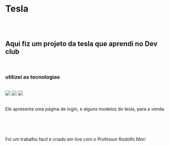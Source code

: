 <h1>Tesla</h1 >
<br>
<br>
<h2>Aqui fiz um projeto da tesla que aprendi no Dev club</h2>
<br>

<h3>utilizei as tecnologias</h3>
<br>

<img src= "https://img.shields.io/badge/HTML5-E34F26?style=for-the-badge&logo=html5&logoColor=white"> 
<img src="https://img.shields.io/badge/CSS3-1572B6?style=for-the-badge&logo=css3&logoColor=white">
<img src= "https://img.shields.io/badge/JavaScript-323330?style=for-the-badge&logo=javascript&logoColor=F7DF1E">
<br>
<br>
<p>Ele apresenta uma página de login, e alguns modelos do tesla, para a venda</p>
<br>
<br>
<br>
<P>Foi um trabalho facíl e criado em live com o Professor Rodolfo Mori</P>
